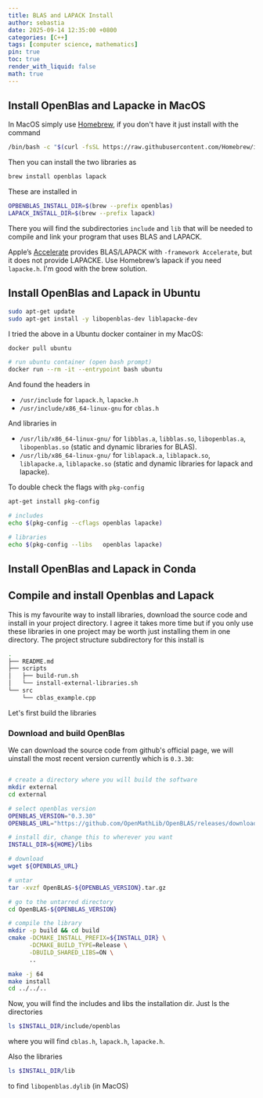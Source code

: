 ```yaml
---
title: BLAS and LAPACK Install
author: sebastia
date: 2025-09-14 12:35:00 +0800
categories: [C++]
tags: [computer science, mathematics]
pin: true
toc: true
render_with_liquid: false
math: true
---
```


## Install OpenBlas and Lapacke in MacOS

In MacOS simply use [Homebrew](https://brew.sh/), if you don't have it just install with the command

```bash
/bin/bash -c "$(curl -fsSL https://raw.githubusercontent.com/Homebrew/install/HEAD/install.sh)"
```

Then you can install the two libraries as

```bash
brew install openblas lapack
```

These are installed in 

```bash
OPBENBLAS_INSTALL_DIR=$(brew --prefix openblas)
LAPACK_INSTALL_DIR=$(brew --prefix lapack)
```

There you will find the subdirectories `include` and `lib` that will be needed to compile and link your program that uses BLAS and LAPACK.

Apple’s [Accelerate](https://developer.apple.com/documentation/accelerate) provides BLAS/LAPACK with `-framework Accelerate`, but it does not provide LAPACKE. Use Homebrew’s lapack if you need `lapacke.h`. I'm good with the brew solution.

## Install OpenBlas and Lapack in Ubuntu

```bash
sudo apt-get update
sudo apt-get install -y libopenblas-dev liblapacke-dev
```
I tried the above in a Ubuntu docker container in my MacOS:

```bash
docker pull ubuntu

# run ubuntu container (open bash prompt)
docker run --rm -it --entrypoint bash ubuntu
```

And found the headers in 

* `/usr/include` for `lapack.h`, `lapacke.h`
* `/usr/include/x86_64-linux-gnu` for `cblas.h`

And libraries in

* `/usr/lib/x86_64-linux-gnu/` for `libblas.a`, `libblas.so`, `libopenblas.a`, `libopenblas.so` (static and dynamic libraries for BLAS).
* `/usr/lib/x86_64-linux-gnu/` for `liblapack.a`, `liblapack.so`, `liblapacke.a`, `liblapacke.so` (static and dynamic libraries for lapack and lapacke).

To double check the flags with `pkg-config`

```bash
apt-get install pkg-config

# includes
echo $(pkg-config --cflags openblas lapacke)

# libraries
echo $(pkg-config --libs   openblas lapacke)
```

## Install OpenBlas and Lapack in Conda

## Compile and install Openblas and Lapack

This is my favourite way to install libraries, download the source code and install in your project directory. I agree it takes more time but if you only use these libraries in one project may be worth just installing them in one directory. The project structure subdirectory for this install is

```bash
.
├── README.md
├── scripts
│   ├── build-run.sh
│   └── install-external-libraries.sh
└── src
    └── cblas_example.cpp
```

Let's first build the libraries

### Download and build OpenBlas

We can download the source code from github's official page, we will uinstall the most recent version currently which is `0.3.30`:

```bash

# create a directory where you will build the software
mkdir external
cd external

# select openblas version
OPENBLAS_VERSION="0.3.30"
OPENBLAS_URL="https://github.com/OpenMathLib/OpenBLAS/releases/download/v${OPENBLAS_VERSION}/OpenBLAS-${OPENBLAS_VERSION}.tar.gz"

# install dir, change this to wherever you want
INSTALL_DIR=${HOME}/libs

# download
wget ${OPENBLAS_URL}

# untar
tar -xvzf OpenBLAS-${OPENBLAS_VERSION}.tar.gz

# go to the untarred directory
cd OpenBLAS-${OPENBLAS_VERSION}

# compile the library
mkdir -p build && cd build
cmake -DCMAKE_INSTALL_PREFIX=${INSTALL_DIR} \
      -DCMAKE_BUILD_TYPE=Release \
      -DBUILD_SHARED_LIBS=ON \
      ..

make -j 64
make install
cd ../../..
```

Now, you will find the includes and libs the installation dir. Just ls the directories

```bash
ls $INSTALL_DIR/include/openblas
```

where you will find `cblas.h`, `lapack.h`, `lapacke.h`.

Also the libraries

```bash
ls $INSTALL_DIR/lib
```

to find `libopenblas.dylib` (in MacOS)